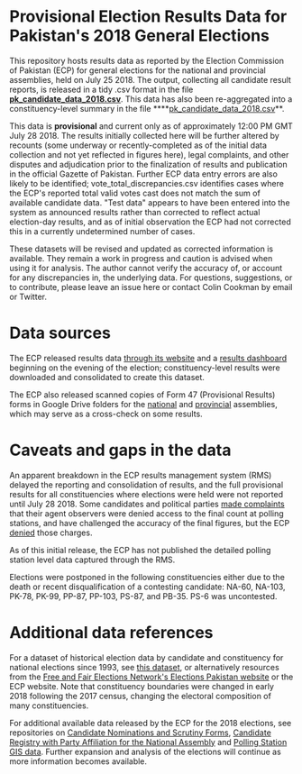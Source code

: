 # Provisional Election Results Data for Pakistan's 2018 General Elections

This repository hosts results data as reported by the Election Commission of Pakistan (ECP) for general elections for the national and provincial assemblies, held on July 25 2018. The output, collecting all candidate result reports, is released in a tidy .csv format in the file **[pk_candidate_data_2018.csv](https://github.com/colincookman/pakistan_election_results_2018/blob/master/pk_candidate_data_2018.csv)**. This data has also been re-aggregated into a constituency-level summary in the file ****[pk_candidate_data_2018.csv](https://github.com/colincookman/pakistan_election_results_2018/blob/master/pk_constituency_data_2018.csv)**.

This data is **provisional** and current only as of approximately 12:00 PM GMT July 28 2018. The results initially collected here will be further altered by recounts (some underway or recently-completed as of the initial data collection and not yet reflected in figures here), legal complaints, and other disputes and adjudication prior to the finalization of results and publication in the official Gazette of Pakistan. Further ECP data entry errors are also likely to be identified; vote_total_discrepancies.csv identifies cases where the ECP's reported total valid votes cast does not match the sum of available candidate data. "Test data" appears to have been entered into the system as announced results rather than corrected to reflect actual election-day results, and as of initial observation the ECP had not corrected this in a currently undetermined number of cases.

These datasets will be revised and updated as corrected information is available. They remain a work in progress and caution is advised when using it for analysis. The author cannot verify the accuracy of, or account for any discrepancies in, the underlying data. For questions, suggestions, or to contribute, please leave an issue here or contact Colin Cookman by email or Twitter.

# Data sources
The ECP released results data [through its website](https://www.ecp.gov.pk/ResultDetails.aspx?EleId=10070&Election=General%20Election%2025%20Jul%202018) and a [results dashboard](https://www.ecp.gov.pk/resultdashboard/ge2018.aspx) beginning on the evening of the election; constituency-level results were downloaded and consolidated to create this dataset. 

The ECP also released scanned copies of Form 47 (Provisional Results) forms in Google Drive folders for the [national](https://drive.google.com/drive/folders/1EM_bzpMPX04uCPi8A4hh7e_nVVD2HA69?usp=sharing) and [provincial](https://drive.google.com/drive/folders/1nMEPfRD6nDVCg4sWdDN_qyD0An0zL179?usp=sharing) assemblies, which may serve as a cross-check on some results.

# Caveats and gaps in the data
An apparent breakdown in the ECP results management system (RMS) delayed the reporting and consolidation of results, and the full provisional results for all constituencies where elections were held were not reported until July 28 2018. Some candidates and political parties [made complaints](https://tribune.com.pk/story/1766621/1-key-national-parties-insist-massive-rigging/) that their agent observers were denied access to the final count at polling stations, and have challenged the accuracy of the final figures, but the ECP [denied](https://tribune.com.pk/story/1766411/1-ecp-rejects-political-parties-claim-rigging-election-day/) those charges. 

As of this initial release, the ECP has not published the detailed polling station level data captured through the RMS.

Elections were postponed in the following constituencies either due to the death or recent disqualification of a contesting candidate: NA-60, NA-103, PK-78, PK-99, PP-87, PP-103, PS-87, and PB-35. PS-6 was uncontested.

# Additional data references
For a dataset of historical election data by candidate and constituency for national elections since 1993, see [this dataset](https://github.com/colincookman/pakistan_elections/tree/master/data), or alternatively resources from the [Free and Fair Elections Network's Elections Pakistan website](https://electionpakistan.com/) or the ECP website. Note that constituency boundaries were changed in early 2018 following the 2017 census, changing the electoral composition of many constituencies.

For additional available data released by the ECP for the 2018 elections, see repositories on [Candidate Nominations and Scrutiny Forms](https://github.com/colincookman/pakistan_candidate_scrutiny_18), [Candidate Registry with Party Affiliation for the National Assembly](https://github.com/colincookman/pakistan_candidate_registry_18) and [Polling Station GIS data](https://github.com/colincookman/pakistan_polling_stations_2018). Further expansion and analysis of the elections will continue as more information becomes available.